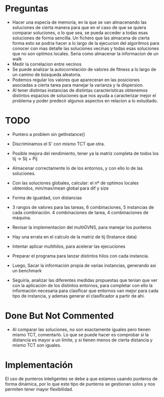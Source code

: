 # Preguntas
- Hacer una especia de memoria, en la que se van almacenando las soluciones de cierta manera para que en el caso de que se quiera comparar soluciones, o lo que sea, se pueda acceder a todas esas soluciones de forma sencilla. Un fichero que las almacena de cierta forma esto se podria hacer a lo largo de la ejecucion del algoritmos para conocer con mas detalle las soluciones vecinas y todas esas soluciones que no son optimos locales. Seria como almacenar la informacion de un walk
- Medir la correlacion entre vecinos
- Se puede analizar la autocorrelación de valores de fitness a lo largo de un camino de búsqueda aleatoria.
- Podemos regular los valores que apareceran en las posiciones asociadas a cierta tarea para manejar la varianza y la dispersion.
- Al tener distintas instancias de distintas caracteristicas obtenemos distintos espacios de soluciones que nos ayuda a caracterizar mejor el problema y poder predecir algunos aspectos en relacion a lo estudiado.
# TODO
- Puntero a problem sin getInstance()
- Discriminamos el S' con mismo TCT que otra.
- Posible mejora del rendimiento, tener ya la matriz completa de todos los tij -> Sij + Pij

- Almacenar correctamente lo de los entornos, y con ello lo de las soluciones. 
- Con las soluciones globales, calcular: el nº de optimos locales obtenidos, min/max/mean global para dif y size
- Forma de igualdad, con distancias
- 3 rangos de valores para las tareas, 6 combinaciones, 5 instancias de cada combinación. 4 combinaciones de tarea, 4 combinaciones de máquina.

- Revisar la implementacion del multiGVNS, para manejar los punteros
- Hay una errata en el calculo de la matriz de tij (Instance data)
- Intentar aplicar multihilos, para acelerar las ejecuciones
- Preparar el programa para lanzar distintos hilos con cada instancia.
- Luego, Sacar la información propia de varias instancias, generando asi un benchmark
- Seguiría, analizar las diferentes medidas propuestas que tenian que ver con la aplicación de los distintos entornos, para completar con ello la información necesaria para clasificar que entornos van mejor para cada tipo de instancia, y ademas generar el clasificador a partir de ahi.

# Done But Not Commented
- Al comparar las soluciones, no son exactamente iguales pero tienen mismo TCT, comentarlo. Lo que se puede hacer es comprobar si la distancia es mayor a un limite, y si tienen menos de cierta distancia y mismo TCT son iguales.

# Implementación

El uso de punteros inteligentes se debe a que estamos usando punteros de forma dinámica, por lo que este tipo de punteros se gestionan solos y nos permiten tener mayor flexibilidad.